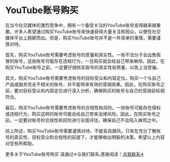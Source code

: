 # YouTube账号购买

在当今社交媒体的激烈竞争中，拥有一个备受关注的YouTube账号变得越来越重要。许多人希望通过购买YouTube账号来快速获得大量关注和观众，以便在社交媒体平台上脱颖而出。但是，购买YouTube账号并不是一件简单的事情，需要谨慎对待。

首先，购买YouTube账号需要考虑账号的质量和真实性。一些不法分子会出售假冒的账号，这些账号可能存在违规行为，一旦购买就会给自己带来麻烦。因此，在购买YouTube账号之前，一定要仔细核实账号的真实性和质量，以免上当受骗。

其次，购买YouTube账号需要考虑账号的目标受众和内容定位。购买一个与自己产品或服务完全不相关的账号，并不能带来有效的营销效果。因此，在购买账号之前，要对目标受众和内容定位进行深入分析，确保购买的账号与自己的营销目标相符合。

最后，购买YouTube账号需要考虑账号的合规性和风险。一些账号可能存在侵权或违规行为，购买这样的账号可能会给自己带来法律风险。因此，在购买账号之前，一定要对账号的合规性和风险进行全面评估，确保自己不会陷入麻烦之中。

综上所述，购买YouTube账号需要谨慎对待，不能盲目跟风。只有在充分了解账号的真实性、目标受众和合规性的前提下，才能够做出明智的决策。希望以上内容对您有所帮助。

更多关于YouTube账号购买 请通过✈与我们联系,感谢阅读！[点我联系✈](https://vip.k02.cc)